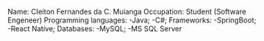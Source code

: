 Name:
  Cleiton Fernandes da C. Muianga
Occupation:
  Student (Software Engeneer)
Programming languages:
  -Java;
  -C#;
Frameworks:
  -SpringBoot;
  -React Native;
Databases:
  -MySQL;
  -MS SQL Server

<!---
CleitonMuianga/CleitonMuianga is a ✨ special ✨ repository because its `README.md` (this file) appears on your GitHub profile.
You can click the Preview link to take a look at your changes.
--->
